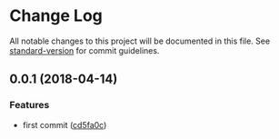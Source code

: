 # Change Log

All notable changes to this project will be documented in this file. See [standard-version](https://github.com/conventional-changelog/standard-version) for commit guidelines.

<a name="0.0.1"></a>
## 0.0.1 (2018-04-14)


### Features

* first commit ([cd5fa0c](https://github.com/fjc0k/vue-merge-data/commit/cd5fa0c))
